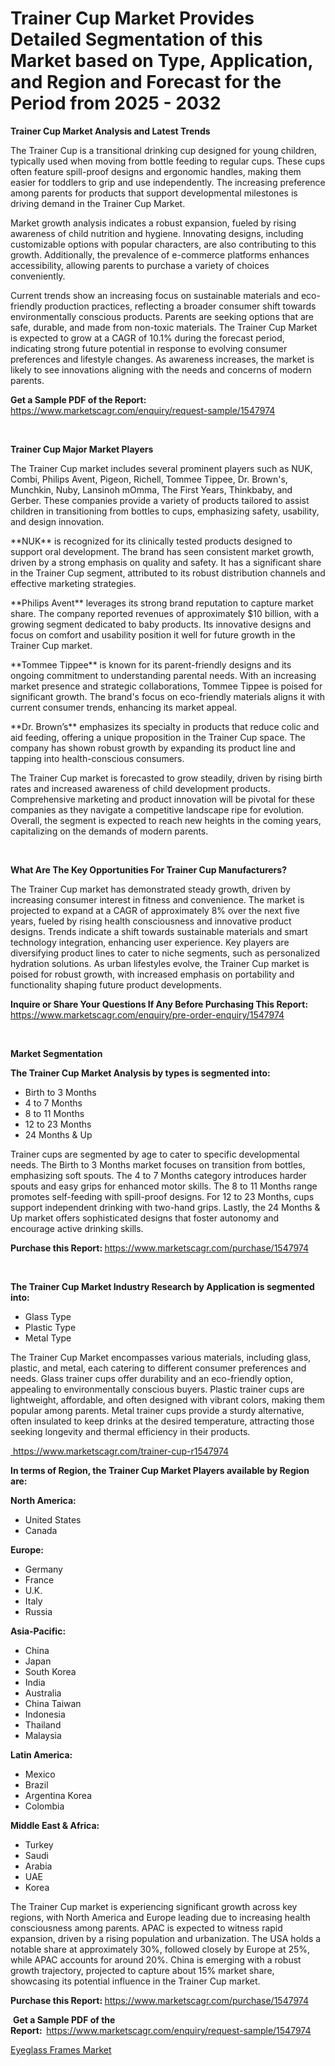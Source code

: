 <p><h1>Trainer Cup Market Provides Detailed Segmentation of this Market based on Type, Application, and Region and Forecast for the Period from 2025 - 2032</h1></p><p><strong>Trainer Cup Market Analysis and Latest Trends</strong></p>
<p><p>The Trainer Cup is a transitional drinking cup designed for young children, typically used when moving from bottle feeding to regular cups. These cups often feature spill-proof designs and ergonomic handles, making them easier for toddlers to grip and use independently. The increasing preference among parents for products that support developmental milestones is driving demand in the Trainer Cup Market.</p><p>Market growth analysis indicates a robust expansion, fueled by rising awareness of child nutrition and hygiene. Innovating designs, including customizable options with popular characters, are also contributing to this growth. Additionally, the prevalence of e-commerce platforms enhances accessibility, allowing parents to purchase a variety of choices conveniently.</p><p>Current trends show an increasing focus on sustainable materials and eco-friendly production practices, reflecting a broader consumer shift towards environmentally conscious products. Parents are seeking options that are safe, durable, and made from non-toxic materials. The Trainer Cup Market is expected to grow at a CAGR of 10.1% during the forecast period, indicating strong future potential in response to evolving consumer preferences and lifestyle changes. As awareness increases, the market is likely to see innovations aligning with the needs and concerns of modern parents.</p></p>
<p><strong>Get a Sample PDF of the Report:&nbsp;</strong> <a href="https://www.marketscagr.com/enquiry/request-sample/1547974?utm_campaign=2097&utm_medium=2&utm_source=Github&utm_content=ia&utm_term=08022025&utm_id=trainer-cup">https://www.marketscagr.com/enquiry/request-sample/1547974</a></p>
<p>&nbsp;</p>
<p><strong>Trainer Cup Major Market Players</strong></p>
<p><p>The Trainer Cup market includes several prominent players such as NUK, Combi, Philips Avent, Pigeon, Richell, Tommee Tippee, Dr. Brown's, Munchkin, Nuby, Lansinoh mOmma, The First Years, Thinkbaby, and Gerber. These companies provide a variety of products tailored to assist children in transitioning from bottles to cups, emphasizing safety, usability, and design innovation.</p><p>**NUK** is recognized for its clinically tested products designed to support oral development. The brand has seen consistent market growth, driven by a strong emphasis on quality and safety. It has a significant share in the Trainer Cup segment, attributed to its robust distribution channels and effective marketing strategies.</p><p>**Philips Avent** leverages its strong brand reputation to capture market share. The company reported revenues of approximately $10 billion, with a growing segment dedicated to baby products. Its innovative designs and focus on comfort and usability position it well for future growth in the Trainer Cup market.</p><p>**Tommee Tippee** is known for its parent-friendly designs and its ongoing commitment to understanding parental needs. With an increasing market presence and strategic collaborations, Tommee Tippee is poised for significant growth. The brand's focus on eco-friendly materials aligns it with current consumer trends, enhancing its market appeal.</p><p>**Dr. Brown’s** emphasizes its specialty in products that reduce colic and aid feeding, offering a unique proposition in the Trainer Cup space. The company has shown robust growth by expanding its product line and tapping into health-conscious consumers.</p><p>The Trainer Cup market is forecasted to grow steadily, driven by rising birth rates and increased awareness of child development products. Comprehensive marketing and product innovation will be pivotal for these companies as they navigate a competitive landscape ripe for evolution. Overall, the segment is expected to reach new heights in the coming years, capitalizing on the demands of modern parents.</p></p>
<p>&nbsp;</p>
<p><strong>What Are The Key Opportunities For Trainer Cup Manufacturers?</strong></p>
<p><p>The Trainer Cup market has demonstrated steady growth, driven by increasing consumer interest in fitness and convenience. The market is projected to expand at a CAGR of approximately 8% over the next five years, fueled by rising health consciousness and innovative product designs. Trends indicate a shift towards sustainable materials and smart technology integration, enhancing user experience. Key players are diversifying product lines to cater to niche segments, such as personalized hydration solutions. As urban lifestyles evolve, the Trainer Cup market is poised for robust growth, with increased emphasis on portability and functionality shaping future product developments.</p></p>
<p><strong>Inquire or Share Your Questions If Any Before Purchasing This Report:</strong> <a href="https://www.marketscagr.com/enquiry/pre-order-enquiry/1547974?utm_campaign=2097&utm_medium=2&utm_source=Github&utm_content=ia&utm_term=08022025&utm_id=trainer-cup">https://www.marketscagr.com/enquiry/pre-order-enquiry/1547974</a></p>
<p>&nbsp;</p>
<p><strong>Market Segmentation</strong></p>
<p><strong>The Trainer Cup Market Analysis by types is segmented into:</strong></p>
<p><ul><li>Birth to 3 Months</li><li>4 to 7 Months</li><li>8 to 11 Months</li><li>12 to 23 Months</li><li>24 Months & Up</li></ul></p>
<p><p>Trainer cups are segmented by age to cater to specific developmental needs. The Birth to 3 Months market focuses on transition from bottles, emphasizing soft spouts. The 4 to 7 Months category introduces harder spouts and easy grips for enhanced motor skills. The 8 to 11 Months range promotes self-feeding with spill-proof designs. For 12 to 23 Months, cups support independent drinking with two-hand grips. Lastly, the 24 Months & Up market offers sophisticated designs that foster autonomy and encourage active drinking skills.</p></p>
<p><strong>Purchase this Report:&nbsp;</strong><a href="https://www.marketscagr.com/purchase/1547974?utm_campaign=2097&utm_medium=2&utm_source=Github&utm_content=ia&utm_term=08022025&utm_id=trainer-cup">https://www.marketscagr.com/purchase/1547974</a></p>
<p>&nbsp;</p>
<p><strong>The Trainer Cup Market Industry Research by Application is segmented into:</strong></p>
<p><ul><li>Glass Type</li><li>Plastic Type</li><li>Metal Type</li></ul></p>
<p><p>The Trainer Cup Market encompasses various materials, including glass, plastic, and metal, each catering to different consumer preferences and needs. Glass trainer cups offer durability and an eco-friendly option, appealing to environmentally conscious buyers. Plastic trainer cups are lightweight, affordable, and often designed with vibrant colors, making them popular among parents. Metal trainer cups provide a sturdy alternative, often insulated to keep drinks at the desired temperature, attracting those seeking longevity and thermal efficiency in their products.</p></p>
<p><a href="https://www.marketscagr.com/trainer-cup-r1547974?utm_campaign=2097&utm_medium=2&utm_source=Github&utm_content=ia&utm_term=08022025&utm_id=trainer-cup">&nbsp;https://www.marketscagr.com/trainer-cup-r1547974</a></p>
<p><strong>In terms of Region, the Trainer Cup Market Players available by Region are:</strong></p>
<p>
    <p> <strong> North America: </strong>
        <ul>
            <li>United States</li>
            <li>Canada</li>
        </ul>
        </p> 
    <p> <strong> Europe: </strong>
        <ul>
            <li>Germany</li>
            <li>France</li>
            <li>U.K.</li>
            <li>Italy</li>
            <li>Russia</li>
        </ul>
        </p> 
    <p> <strong> Asia-Pacific: </strong>
        <ul>
            <li>China</li>
            <li>Japan</li>
            <li>South Korea</li>
            <li>India</li>
            <li>Australia</li>
            <li>China Taiwan</li>
            <li>Indonesia</li>
            <li>Thailand</li>
            <li>Malaysia</li>
        </ul>
        </p> 
    <p> <strong> Latin America: </strong>
        <ul>
            <li>Mexico</li>
            <li>Brazil</li>
            <li>Argentina Korea</li>
            <li>Colombia</li>
        </ul>
        </p> 
    <p> <strong> Middle East & Africa: </strong>
        <ul>
            <li>Turkey</li>
            <li>Saudi</li>
            <li>Arabia</li>
            <li>UAE</li>
            <li>Korea</li>
        </ul>
    </p>
    </p>
<p><p>The Trainer Cup market is experiencing significant growth across key regions, with North America and Europe leading due to increasing health consciousness among parents. APAC is expected to witness rapid expansion, driven by a rising population and urbanization. The USA holds a notable share at approximately 30%, followed closely by Europe at 25%, while APAC accounts for around 20%. China is emerging with a robust growth trajectory, projected to capture about 15% market share, showcasing its potential influence in the Trainer Cup market.</p></p>
<p><strong>Purchase this Report: </strong><a href="https://www.marketscagr.com/purchase/1547974?utm_campaign=2097&utm_medium=2&utm_source=Github&utm_content=ia&utm_term=08022025&utm_id=trainer-cup">https://www.marketscagr.com/purchase/1547974</a></p>
<p>&nbsp;<strong>Get a Sample PDF of the Report:&nbsp;&nbsp;</strong><a href="https://www.marketscagr.com/enquiry/request-sample/1547974?utm_campaign=2097&utm_medium=2&utm_source=Github&utm_content=ia&utm_term=08022025&utm_id=trainer-cup">https://www.marketscagr.com/enquiry/request-sample/1547974</a></p>
<p><strong></strong></p>
<p><p><a href="https://github.com/FlorianWolf90/Market-Research-Report-List-1/blob/main/eyeglass-frames-market.md?utm_campaign=2097&utm_medium=2&utm_source=Github&utm_content=ia&utm_term=08022025&utm_id=trainer-cup">Eyeglass Frames Market</a></p></p>